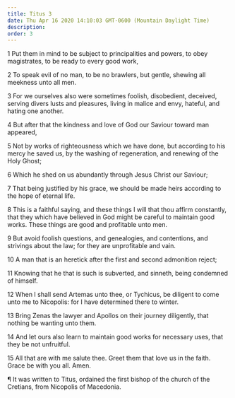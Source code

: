 ```yaml
---
title: Titus 3
date: Thu Apr 16 2020 14:10:03 GMT-0600 (Mountain Daylight Time)
description: 
order: 3
---
```


<p>
  1 Put them in mind to be subject to principalities and powers, to obey
  magistrates, to be ready to every good work,
</p>
<p>
  2 To speak evil of no man, to be no brawlers, but gentle, shewing all meekness
  unto all men.
</p>
<p>
  3 For we ourselves also were sometimes foolish, disobedient, deceived, serving
  divers lusts and pleasures, living in malice and envy, hateful, and hating one
  another.
</p>
<p>
  4 But after that the kindness and love of God our Saviour toward man appeared,
</p>
<p>
  5 Not by works of righteousness which we have done, but according to his mercy
  he saved us, by the washing of regeneration, and renewing of the Holy Ghost;
</p>
<p>6 Which he shed on us abundantly through Jesus Christ our Saviour;</p>
<p>
  7 That being justified by his grace, we should be made heirs according to the
  hope of eternal life.
</p>
<p>
  8 This is a faithful saying, and these things I will that thou affirm
  constantly, that they which have believed in God might be careful to maintain
  good works. These things are good and profitable unto men.
</p>
<p>
  9 But avoid foolish questions, and genealogies, and contentions, and strivings
  about the law; for they are unprofitable and vain.
</p>
<p>
  10 A man that is an heretick after the first and second admonition reject;
</p>
<p>
  11 Knowing that he that is such is subverted, and sinneth, being condemned of
  himself.
</p>
<p>
  12 When I shall send Artemas unto thee, or Tychicus, be diligent to come unto
  me to Nicopolis: for I have determined there to winter.
</p>
<p>
  13 Bring Zenas the lawyer and Apollos on their journey diligently, that
  nothing be wanting unto them.
</p>
<p>
  14 And let ours also learn to maintain good works for necessary uses, that
  they be not unfruitful.
</p>
<p>
  15 All that are with me salute thee. Greet them that love us in the faith.
  Grace be with you all. Amen.
</p>
<div class="closing-block">
  <p>
    &#xB6; It was written to Titus, ordained the first bishop of the church of
    the Cretians, from Nicopolis of Macedonia.
  </p>
</div>
